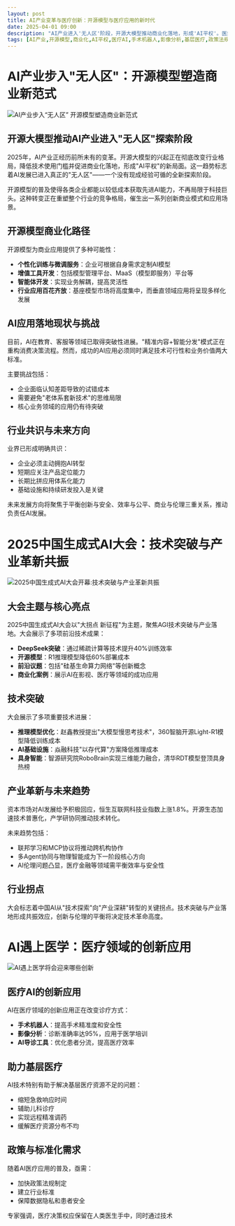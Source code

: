 ```yaml
---
layout: post
title: AI产业变革与医疗创新：开源模型与医疗应用的新时代
date: 2025-04-01 09:00
description: "AI产业进入'无人区'阶段，开源大模型推动商业化落地，形成'AI平权'。医疗领域AI应用如手术机器人、影像分析等提升诊疗效率，助力基层医疗。"
tags: [AI产业,开源模型,商业化,AI平权,医疗AI,手术机器人,影像分析,基层医疗,政策法规,数据隐私]
---
```


# AI产业步入"无人区"：开源模型塑造商业新范式

![AI产业步入“无人区” 开源模型塑造商业新范式](https://s.coze.cn/t/fzlvJ09FlUU/ "AI产业新格局")

## 开源大模型推动AI产业进入"无人区"探索阶段

2025年，AI产业正经历前所未有的变革。开源大模型的兴起正在彻底改变行业格局，降低技术使用门槛并促进商业化落地，形成"AI平权"的新局面。这一趋势标志着AI发展已进入真正的"无人区"——一个没有现成经验可循的全新探索阶段。

开源模型的普及使得各类企业都能以较低成本获取先进AI能力，不再局限于科技巨头。这种转变正在重塑整个行业的竞争格局，催生出一系列创新商业模式和应用场景。

## 开源模型商业化路径

开源模型为商业应用提供了多种可能性：

- **个性化训练与微调服务**：企业可根据自身需求定制AI模型
- **增值工具开发**：包括模型管理平台、MaaS（模型即服务）平台等
- **智能体开发**：实现业务解耦，提高灵活性
- **行业应用百花齐放**：基座模型市场将高度集中，而垂直领域应用将呈现多样化发展

## AI应用落地现状与挑战

目前，AI在教育、客服等领域已取得突破性进展。"精准内容+智能分发"模式正在重构消费决策流程。然而，成功的AI应用必须同时满足技术可行性和业务价值两大标准。

主要挑战包括：
- 企业面临认知差距导致的试错成本
- 需要避免"老体系套新技术"的思维局限
- 核心业务领域的应用仍有待突破

## 行业共识与未来方向

业界已形成明确共识：
- 企业必须主动拥抱AI转型
- 短期应关注产品定位能力
- 长期比拼应用体系化能力
- 基础设施和持续研发投入是关键

未来发展方向将聚焦于平衡创新与安全、效率与公平、商业与伦理三重关系，推动负责任AI发展。

# 2025中国生成式AI大会：技术突破与产业革新共振

![2025中国生成式AI大会开幕:技术突破与产业革新共振](https://s.coze.cn/t/1VT7T_jVcMU/ "AI大会盛况")

## 大会主题与核心亮点

2025中国生成式AI大会以"大拐点 新征程"为主题，聚焦AGI技术突破与产业落地。大会展示了多项前沿技术成果：

- **DeepSeek突破**：通过稀疏计算等技术提升40%训练效率
- **开源模型**：R1推理模型降低60%部署成本
- **前沿议题**：包括"硅基生命算力网络"等创新概念
- **商业化案例**：展示AI在影视、医疗等领域的成功应用

## 技术突破

大会展示了多项重要技术进展：

- **推理模型优化**：赵鑫教授提出"大模型慢思考技术"，360智脑开源Light-R1模型降低训练成本
- **AI基础设施**：焱融科技"以存代算"方案降低推理成本
- **具身智能**：智源研究院RoboBrain实现三维能力融合，清华RDT模型登顶具身热榜

## 产业革新与未来趋势

资本市场对AI发展给予积极回应，恒生互联网科技业指数上涨1.8%。开源生态加速技术普惠化，产学研协同推动技术转化。

未来趋势包括：
- 联邦学习和MCP协议将推动跨机构协作
- 多Agent协同与物理智能成为下一阶段核心方向
- AI伦理问题凸显，医疗金融等领域需平衡效率与安全性

## 行业拐点

大会标志着中国AI从"技术探索"向"产业深耕"转型的关键拐点。技术突破与产业落地形成共振效应，创新与伦理的平衡将决定技术革命高度。

# AI遇上医学：医疗领域的创新应用

![AI遇上医学将会迎来哪些创新](https://s.coze.cn/t/Ix1r5rpBod8/ "AI医疗创新")

## 医疗AI的创新应用

AI在医疗领域的创新应用正在改变诊疗方式：

- **手术机器人**：提高手术精准度和安全性
- **影像分析**：诊断准确率达95%，应用于医学培训
- **AI导诊工具**：优化患者分流，提高医疗效率

## 助力基层医疗

AI技术特别有助于解决基层医疗资源不足的问题：

- 缩短急救响应时间
- 辅助儿科诊疗
- 实现远程精准调药
- 缓解医疗资源分布不均

## 政策与标准化需求

随着AI医疗应用的普及，亟需：

- 加快政策法规制定
- 建立行业标准
- 保障数据隐私和患者安全

专家强调，医疗决策权应保留在人类医生手中，同时通过技术

